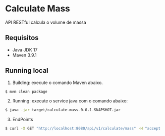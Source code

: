 # Calculate Mass
API RESTful calcula o volume de massa

## Requisitos
* Java JDK 17
* Maven 3.9.1

## **Running local**

1. Building: execute o comando Maven abaixo.
```sh
$ mvn clean package
```
2. Running: execute o service java com o comando abaixo:

```sh
$ java -jar target/calculate-mass-0.0.1-SNAPSHOT.jar
```

3. EndPoints
```sh
$ curl -X GET "http://localhost:8080/api/v1/calculate/mass" -H "accept: */*" 
```


